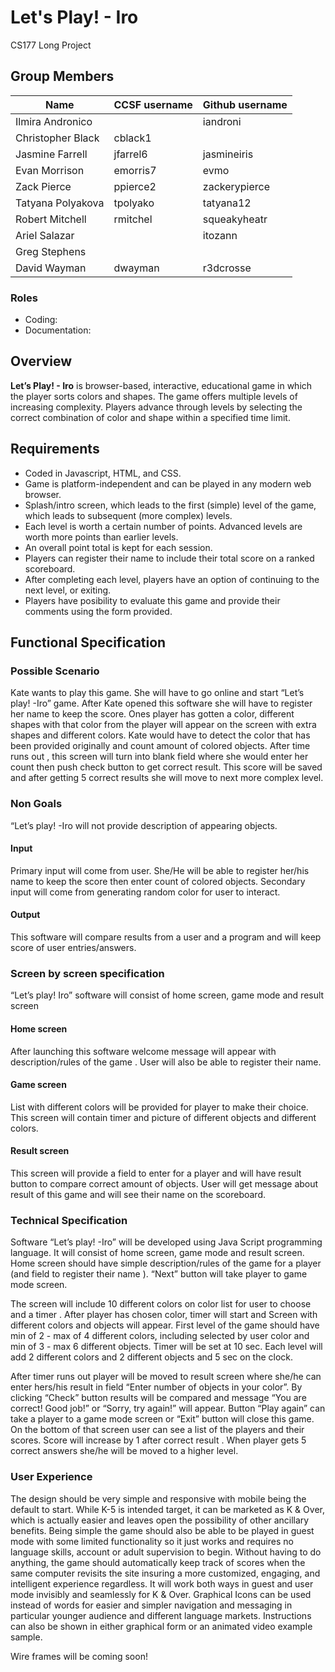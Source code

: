 # Let's Play! - Iro

CS177 Long Project

## Group Members

| Name | CCSF username | Github username |
| ---- | ------------- | --------------- |
Ilmira Andronico |  | iandroni |
Christopher Black | cblack1 |  |
Jasmine Farrell | jfarrel6 | jasmineiris |
Evan Morrison | emorris7 | evmo |
Zack Pierce | ppierce2 | zackerypierce |
Tatyana Polyakova | tpolyako | tatyana12 |
Robert Mitchell | rmitchel | squeakyheatr |
Ariel Salazar |  | itozann |
Greg Stephens |  |  |
David Wayman | dwayman | r3dcrosse |

### Roles

- Coding:
- Documentation: 

## Overview

**Let’s Play! - Iro** is browser-based, interactive, educational game in which the player sorts colors and shapes. The game offers multiple levels of increasing complexity. Players advance through levels by selecting the correct combination of color and shape within a specified time limit. 

## Requirements

- Coded in Javascript, HTML, and CSS.
- Game is platform-independent and can be played in any modern web browser.
- Splash/intro screen, which leads to the first (simple) level of the game, which leads to subsequent (more complex) levels.
- Each level is worth a certain number of points. Advanced levels are worth more points than earlier levels.
- An overall point total is kept for each session.
- Players can register their name to include their total score on a ranked scoreboard.
- After completing each level, players have an option of continuing to the next level, or exiting.
- Players have posibility to evaluate this game and provide their comments using the form provided.
## Functional Specification

### Possible Scenario

Kate wants to play this game. She will have to go online and start “Let’s play! -Iro” game. After Kate opened this software she will have to register her name to keep the score. Ones player has gotten a color, different shapes with that color from the player will appear  on the screen with extra shapes  and different colors. Kate would have to detect the color that has been provided originally  and count amount of colored objects.  After time runs out , this screen will turn into blank field where she would enter her count then push check button to get correct result. This score will be saved and after getting 5 correct results she will move to next  more complex level.

### Non Goals

“Let’s play! -Iro  will not provide description of appearing objects.

#### Input

Primary input will come from user. She/He will be able to register her/his name to keep the score then enter count of colored objects. Secondary input will come from generating random color for user to interact. 

#### Output

This software will compare results from a user and a program and will keep score of user entries/answers.

### Screen by screen specification

“Let’s play! Iro” software will consist of home screen, game mode and result screen

#### Home screen

After launching this software welcome message will appear with description/rules of the game . User will also be able to register their name.

#### Game screen

List with different colors will be provided for player to make their choice.  This screen will contain timer and picture of different objects and different colors.

#### Result screen

This screen will provide  a field to enter  for a player and will have result button to compare correct amount of objects. User will get message about result of this game and will see their name on the scoreboard.

### Technical Specification

Software “Let’s play! -Iro” will be developed using Java Script programming language. It will consist of home screen, game mode and result screen.
Home screen should have simple description/rules of the game for a player (and field to register their name ). “Next” button will take player to game mode screen.

The screen will  include 10 different colors on color list for user to choose and  a timer . After player has chosen color, timer will start and Screen with different colors and objects will appear. First level of the game should have min  of 2 - max  of 4 different colors, including selected by user color and min of 3 - max 6 different objects. Timer will be set at 10 sec. Each level will add 2 different colors and 2 different objects and 5 sec on the clock.

After timer runs out player will be moved to result screen where she/he can enter hers/his result in field “Enter number of objects in your color”. By clicking “Check” button results will be compared and message “You are correct! Good job!” or “Sorry, try again!” will appear. Button “Play again” can take a player to a game mode screen or “Exit” button will close this game. On the bottom of that screen user can see a list of the players and their scores. 
Score will increase by 1 after correct result . When player gets 5 correct answers she/he will be moved to a higher level.

### User Experience

The design should be very simple and responsive with mobile being the default to start. While K-5 is intended target, it can be marketed as K & Over, which is actually easier and leaves open the possibility of other ancillary benefits.  Being simple the game should also be able to be played in guest mode with some limited functionality so it just works and requires no language skills, account or adult supervision to begin. Without having to do anything, the game should automatically keep track of scores when the same computer revisits the site insuring a more customized, engaging, and intelligent experience regardless. It will work both ways in guest and user mode invisibly and seamlessly for K & Over. Graphical Icons can be used instead of words for easier and simpler navigation and messaging in particular younger audience and different language markets. Instructions can also be shown in either graphical form or an animated video example sample.

Wire frames will be coming soon!
